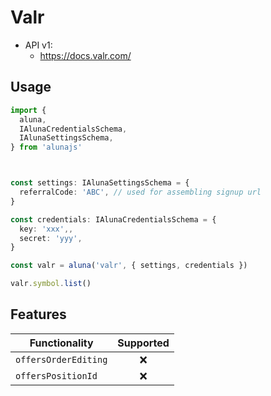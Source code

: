 # Valr

 - API v1:
    - https://docs.valr.com/

## Usage

```ts
import {
  aluna,
  IAlunaCredentialsSchema,
  IAlunaSettingsSchema,
} from 'alunajs'



const settings: IAlunaSettingsSchema = {
  referralCode: 'ABC', // used for assembling signup url
}

const credentials: IAlunaCredentialsSchema = {
  key: 'xxx',,
  secret: 'yyy',
}

const valr = aluna('valr', { settings, credentials })

valr.symbol.list()
```

## Features

| Functionality | Supported |
| -- | :-: |
| `offersOrderEditing` | ❌ |
| `offersPositionId` | ❌ |
